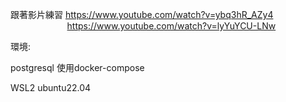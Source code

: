 跟著影片練習 https://www.youtube.com/watch?v=ybq3hR_AZy4  
&nbsp;&nbsp;&nbsp;&nbsp;&nbsp;&nbsp;&nbsp;&nbsp;&nbsp;&nbsp;&nbsp;&nbsp;&nbsp;&nbsp;&nbsp;&nbsp;&nbsp;&nbsp;&nbsp;&nbsp;&nbsp;&nbsp; https://www.youtube.com/watch?v=lyYuYCU-LNw


環境:

postgresql 使用docker-compose

WSL2 ubuntu22.04
